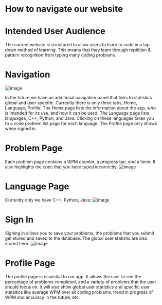 # How to navigate our website

# Intended User Audience
The current website is structured to allow users to learn to code in a top-down method of learning. This means that they learn through repitition & pattern recognition from typing many coding problems.

# Navigation
![image](https://user-images.githubusercontent.com/31222197/145154483-409424f5-6cae-4324-b438-f3e0f79a286d.png)

In the future we have an additional navigation panel that links to statistics global and user specific.
Currently there is only three tabs, Home, Language, Profile. 
The Home page lists the information about the app, who is intended for its use, and how it can be used.
The Language page lists languages, C++, Python, and Java. Clicking on these languages takes you to a code problem list page for each language.
The Profile page only shows when signed in.

# Problem Page
Each problem page contains a WPM counter, a progress bar, and a timer. It also highlights
the code that you have typed incorrectly.
![image](https://user-images.githubusercontent.com/31222197/145155064-9022b174-a0cf-4b35-9aed-7d796a9a2942.png)

# Language Page
Currently only we have C++, Python, Java:
![image](https://user-images.githubusercontent.com/31222197/145155497-477b005f-fa70-4668-9406-dc9ea092a8e3.png)

# Sign In
Signing in allows you to save your problems, the problems that you submit get stored and saved to the database. The global user statistic are also stored here.
![image](https://user-images.githubusercontent.com/31222197/145155815-df95ce0a-a5d8-4258-9f89-9ca8acb67b5a.png)

# Profile Page
The profile page is essential to our app. It allows the user to see the percentage of problems completed, and a variety of 
problems that the user should focus on. It will also show global user statistics and specific user statsitics like average WPM over all coding problems,
trend in progress of WPM and accuracy in the future, etc.
